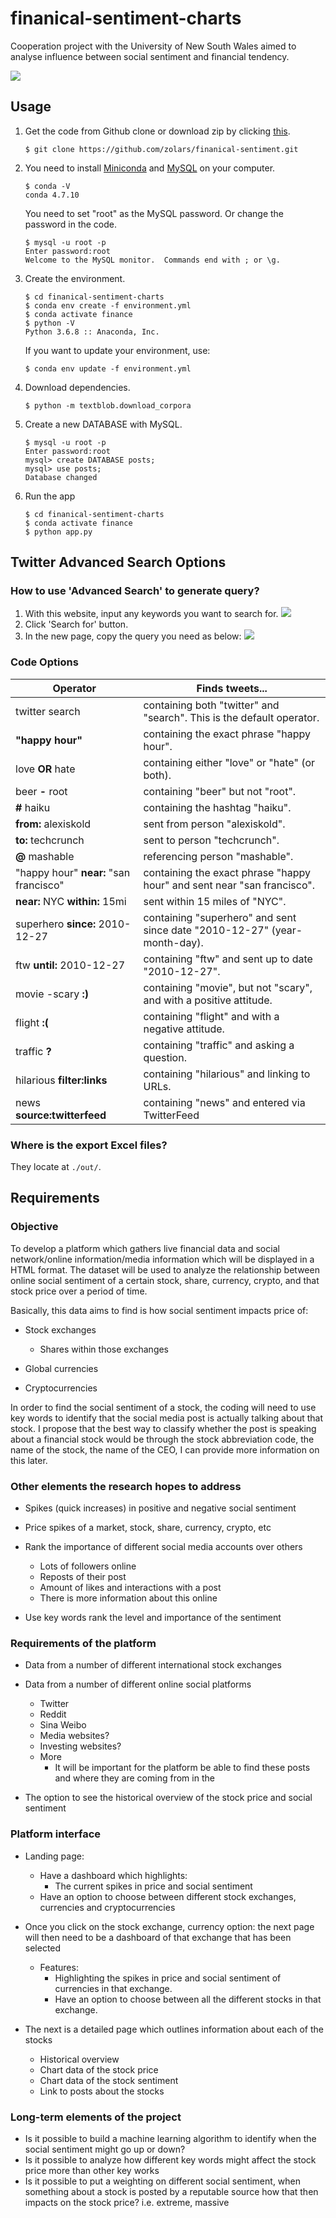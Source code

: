 # finanical-sentiment-charts

Cooperation project with the University of New South Wales aimed to analyse influence between social sentiment and financial tendency.

<img src="https://raw.githubusercontent.com/zolars/typora-user-images/master/20190715132829.png"/>

## Usage

1.  Get the code from Github clone or download zip by clicking [this](https://github.com/zolars/financial-sentiment/archive/master.zip).

    ```
    $ git clone https://github.com/zolars/finanical-sentiment.git
    ```

2.  You need to install [Miniconda](https://docs.conda.io/en/latest/miniconda.html) and [MySQL](http://dev.mysql.com/downloads/mysql/) on your computer.

    ```
    $ conda -V
    conda 4.7.10
    ```

    You need to set "root" as the MySQL password. Or change the password in the code.

    ```
    $ mysql -u root -p
    Enter password:root
    Welcome to the MySQL monitor.  Commands end with ; or \g.
    ```

3.  Create the environment.

    ```
    $ cd finanical-sentiment-charts
    $ conda env create -f environment.yml
    $ conda activate finance
    $ python -V
    Python 3.6.8 :: Anaconda, Inc.
    ```

    If you want to update your environment, use:

    ```
    $ conda env update -f environment.yml
    ```

4.  Download dependencies.

    ```
    $ python -m textblob.download_corpora
    ```

5.  Create a new DATABASE with MySQL.

    ```
    $ mysql -u root -p
    Enter password:root
    mysql> create DATABASE posts;
    mysql> use posts;
    Database changed
    ```

6.  Run the app
    ```
    $ cd finanical-sentiment-charts
    $ conda activate finance
    $ python app.py
    ```

## Twitter Advanced Search Options

### How to use 'Advanced Search' to generate query?

1.  With this website, input any keywords you want to search for.
    ![](https://raw.githubusercontent.com/zolars/typora-user-images/master/20190724022657.png)
2.  Click 'Search for' button.
3.  In the new page, copy the query you need as below:
    ![](https://raw.githubusercontent.com/zolars/typora-user-images/master/20190724023017.png)

### Code Options

| Operator                               | Finds tweets...                                                           |
| -------------------------------------- | ------------------------------------------------------------------------- |
| twitter search                         | containing both "twitter" and "search". This is the default operator.     |
| **"**happy hour**"**                   | containing the exact phrase "happy hour".                                 |
| love **OR** hate                       | containing either "love" or "hate" (or both).                             |
| beer **-** root                        | containing "beer" but not "root".                                         |
| **#** haiku                            | containing the hashtag "haiku".                                           |
| **from:** alexiskold                   | sent from person "alexiskold".                                            |
| **to:** techcrunch                     | sent to person "techcrunch".                                              |
| **@** mashable                         | referencing person "mashable".                                            |
| "happy hour" **near:** "san francisco" | containing the exact phrase "happy hour" and sent near "san francisco".   |
| **near:** NYC **within:** 15mi         | sent within 15 miles of "NYC".                                            |
| superhero **since:** 2010-12-27        | containing "superhero" and sent since date "2010-12-27" (year-month-day). |
| ftw **until:** 2010-12-27              | containing "ftw" and sent up to date "2010-12-27".                        |
| movie -scary **:)**                    | containing "movie", but not "scary", and with a positive attitude.        |
| flight **:(**                          | containing "flight" and with a negative attitude.                         |
| traffic **?**                          | containing "traffic" and asking a question.                               |
| hilarious **filter:links**             | containing "hilarious" and linking to URLs.                               |
| news **source:twitterfeed**            | containing "news" and entered via TwitterFeed                             |

### Where is the export Excel files?

They locate at `./out/`.

## Requirements

### Objective

To develop a platform which gathers live financial data and social network/online information/media information which will be displayed in a HTML format. The dataset will be used to analyze the relationship between online social sentiment of a certain stock, share, currency, crypto, and that stock price over a period of time.

Basically, this data aims to find is how social sentiment impacts price of:

- Stock exchanges

  - Shares within those exchanges

- Global currencies
- Cryptocurrencies

In order to find the social sentiment of a stock, the coding will need to use key words to identify that the social media post is actually talking about that stock. I propose that the best way to classify whether the post is speaking about a financial stock would be through the stock abbreviation code, the name of the stock, the name of the CEO, I can provide more information on this later.

### Other elements the research hopes to address

- Spikes (quick increases) in positive and negative social sentiment
- Price spikes of a market, stock, share, currency, crypto, etc
- Rank the importance of different social media accounts over others

  - Lots of followers online
  - Reposts of their post
  - Amount of likes and interactions with a post
  - There is more information about this online

- Use key words rank the level and importance of the sentiment

### Requirements of the platform

- Data from a number of different international stock exchanges
- Data from a number of different online social platforms

  - Twitter
  - Reddit
  - Sina Weibo
  - Media websites?
  - Investing websites?
  - More
    - It will be important for the platform be able to find these posts and where they are coming from in the

- The option to see the historical overview of the stock price and social sentiment

### Platform interface

- Landing page:
  - Have a dashboard which highlights:
    - The current spikes in price and social sentiment
  - Have an option to choose between different stock exchanges, currencies and cryptocurrencies
- Once you click on the stock exchange, currency option: the next page will then need to be a dashboard of that exchange that has been selected

  - Features:
    - Highlighting the spikes in price and social sentiment of currencies in that exchange.
    - Have an option to choose between all the different stocks in that exchange.

- The next is a detailed page which outlines information about each of the stocks
  - Historical overview
  - Chart data of the stock price
  - Chart data of the stock sentiment
  - Link to posts about the stocks

### Long-term elements of the project

- Is it possible to build a machine learning algorithm to identify when the social sentiment might go up or down?
- Is it possible to analyze how different key words might affect the stock price more than other key works
- Is it possible to put a weighting on different social sentiment, when something about a stock is posted by a reputable source how that then impacts on the stock price? i.e. extreme, massive
